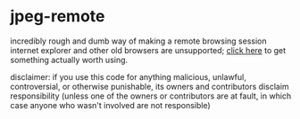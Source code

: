 # jpeg-remote
incredibly rough and dumb way of making a remote browsing session  
internet explorer and other old browsers are unsupported; [click here](http://outdatedbrowser.com) to get something actually worth using.  
  
disclaimer: if you use this code for anything malicious, unlawful, controversial, or otherwise punishable, its owners and contributors disclaim responsibility (unless one of the owners or contributors are at fault, in which case anyone who wasn't involved are not responsible)
